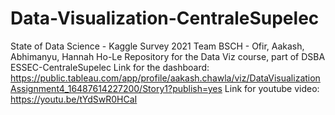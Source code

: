 # Data-Visualization-CentraleSupelec
State of Data Science - Kaggle Survey 2021
Team BSCH - Ofir, Aakash, Abhimanyu, Hannah Ho-Le
Repository for the Data Viz course, part of DSBA ESSEC-CentraleSupelec
Link for the dashboard:
https://public.tableau.com/app/profile/aakash.chawla/viz/DataVisualizationAssignment4_16487614227200/Story1?publish=yes
Link for youtube video:
https://youtu.be/tYdSwR0HCaI
